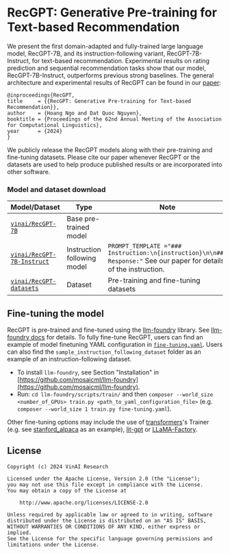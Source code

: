 # RecGPT: Generative  Pre-training  for  Text-based  Recommendation

We present the first domain-adapted and fully-trained large language model,  RecGPT-7B, and its instruction-following variant, RecGPT-7B-Instruct, for  text-based  recommendation. Experimental results on rating prediction and  sequential recommendation tasks show that our model, RecGPT-7B-Instruct,  outperforms previous strong baselines. The general architecture and experimental results of RecGPT can be found in our [paper](http://arxiv.org/abs/2405.12715):

```
@inproceedings{RecGPT,
title     = {{RecGPT: Generative Pre-training for Text-based Recommendation}},
author    = {Hoang Ngo and Dat Quoc Nguyen},
booktitle = {Proceedings of the 62nd Annual Meeting of the Association for Computational Linguistics},
year      = {2024}
}
```

We publicly release the RecGPT models along with their pre-training and fine-tuning datasets. Please cite our paper whenever RecGPT or the datasets are used to help produce published results or are incorporated into other software.

### Model and dataset download

Model/Dataset | Type | Note
---|--|---
[`vinai/RecGPT-7B`](https://huggingface.co/vinai/RecGPT-7B) | Base pre-trained model | 
[`vinai/RecGPT-7B-Instruct`](https://huggingface.co/vinai/RecGPT-7B-Instruct) | Instruction following model | `PROMPT_TEMPLATE ="### Instruction:\n{instruction}\n\n### Response:"` See our paper for details of the instruction.
[`vinai/RecGPT-datasets`](https://huggingface.co/datasets/vinai/RecGPT-datasets)| Dataset | Pre-training and fine-tuning datasets

## Fine-tuning the model <a name="finetuning"></a>

RecGPT is pre-trained and fine-tuned using the [llm-foundry](https://github.com/mosaicml/llm-foundry) library. See [llm-foundry docs](https://github.com/mosaicml/llm-foundry/blob/main/scripts/train/README.md#llmfinetuning) for details. To fully fine-tune RecGPT, users can find an example of model finetuning YAML configuration in [`fine-tuning.yaml`](https://github.com/VinAIResearch/RecGPT/blob/main/fine-tuning.yaml). Users can also find the `sample_instruction_following_dataset` folder as an example of an instruction-following dataset.

- To install `llm-foundry`, see Section "Installation" in [https://github.com/mosaicml/llm-foundry](https://github.com/mosaicml/llm-foundry).
- Run: `cd llm-foundry/scripts/train/` and then `composer --world_size <number_of_GPUs> train.py <path_to_yaml_configuration_file>` (e.g. `composer --world_size 1 train.py fine-tuning.yaml`). 

Other fine-tuning options may include the use of [transformers](https://github.com/huggingface/transformers)'s Trainer (e.g. see [stanford_alpaca](https://github.com/tatsu-lab/stanford_alpaca) as an example), [lit-gpt](https://github.com/Lightning-AI/litgpt) or [LLaMA-Factory](https://github.com/hiyouga/LLaMA-Factory).

## License

```
Copyright (c) 2024 VinAI Research

Licensed under the Apache License, Version 2.0 (the "License");
you may not use this file except in compliance with the License.
You may obtain a copy of the License at

    http://www.apache.org/licenses/LICENSE-2.0

Unless required by applicable law or agreed to in writing, software
distributed under the License is distributed on an "AS IS" BASIS,
WITHOUT WARRANTIES OR CONDITIONS OF ANY KIND, either express or implied.
See the License for the specific language governing permissions and
limitations under the License.
```